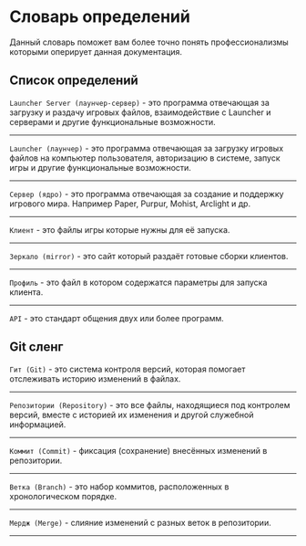 # Словарь определений

Данный словарь поможет вам более точно понять профессионализмы которыми оперирует данная документация.

## Список определений

`Launcher Server (лаунчер-сервер)` - это программа отвечающая за загрузку и раздачу игровых файлов, взаимодействие с Launcher и серверами и другие функциональные возможности.

---

`Launcher (лаунчер)` - это программа отвечающая за загрузку игровых файлов на компьютер пользователя, авторизацию в системе, запуск игры и другие функциональные возможности.

---

`Сервер (ядро)` - это программа отвечающая за создание и поддержку игрового мира. Например Paper, Purpur, Mohist, Arclight и др.

---

`Клиент` - это файлы игры которые нужны для её запуска.

---

`Зеркало (mirror)` - это сайт который раздаёт готовые сборки клиентов.

---

`Профиль` - это файл в котором содержатся параметры для запуска клиента.

---

`API` - это стандарт общения двух или более программ.

## Git сленг

`Гит (Git)` - это система контроля версий, которая помогает отслеживать историю изменений в файлах.

---

`Репозитории (Repository)` - это все файлы, находящиеся под контролем версий, вместе с историей их изменения и другой служебной информацией.

---

`Коммит (Commit)` - фиксация (сохранение) внесённых изменений в репозитории.

---

`Ветка (Branch)` - это набор коммитов, расположенных в хронологическом порядке.

---

`Мердж (Merge)` - слияние изменений с разных веток в репозитории.

---
